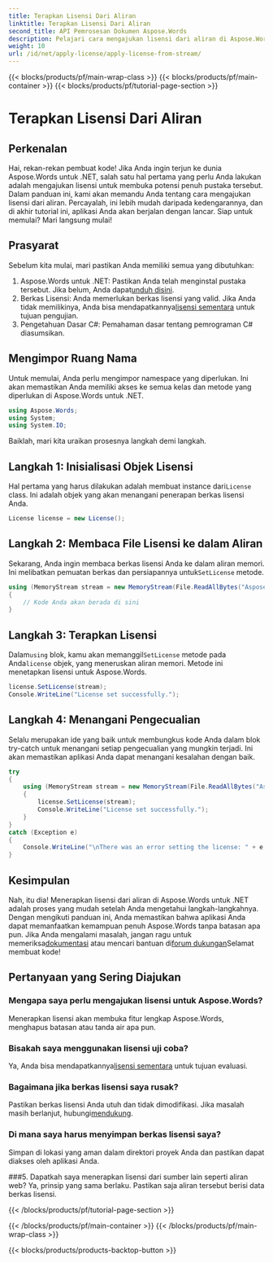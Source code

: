```yaml
---
title: Terapkan Lisensi Dari Aliran
linktitle: Terapkan Lisensi Dari Aliran
second_title: API Pemrosesan Dokumen Aspose.Words
description: Pelajari cara mengajukan lisensi dari aliran di Aspose.Words untuk .NET dengan panduan langkah demi langkah ini. Manfaatkan potensi penuh Aspose.Words.
weight: 10
url: /id/net/apply-license/apply-license-from-stream/
---
```


{{< blocks/products/pf/main-wrap-class >}}
{{< blocks/products/pf/main-container >}}
{{< blocks/products/pf/tutorial-page-section >}}

# Terapkan Lisensi Dari Aliran

## Perkenalan

Hai, rekan-rekan pembuat kode! Jika Anda ingin terjun ke dunia Aspose.Words untuk .NET, salah satu hal pertama yang perlu Anda lakukan adalah mengajukan lisensi untuk membuka potensi penuh pustaka tersebut. Dalam panduan ini, kami akan memandu Anda tentang cara mengajukan lisensi dari aliran. Percayalah, ini lebih mudah daripada kedengarannya, dan di akhir tutorial ini, aplikasi Anda akan berjalan dengan lancar. Siap untuk memulai? Mari langsung mulai!

## Prasyarat

Sebelum kita mulai, mari pastikan Anda memiliki semua yang dibutuhkan:

1.  Aspose.Words untuk .NET: Pastikan Anda telah menginstal pustaka tersebut. Jika belum, Anda dapat[unduh disini](https://releases.aspose.com/words/net/).
2.  Berkas Lisensi: Anda memerlukan berkas lisensi yang valid. Jika Anda tidak memilikinya, Anda bisa mendapatkannya[lisensi sementara](https://purchase.aspose.com/temporary-license/) untuk tujuan pengujian.
3. Pengetahuan Dasar C#: Pemahaman dasar tentang pemrograman C# diasumsikan.

## Mengimpor Ruang Nama

Untuk memulai, Anda perlu mengimpor namespace yang diperlukan. Ini akan memastikan Anda memiliki akses ke semua kelas dan metode yang diperlukan di Aspose.Words untuk .NET.

```csharp
using Aspose.Words;
using System;
using System.IO;
```

Baiklah, mari kita uraikan prosesnya langkah demi langkah.

## Langkah 1: Inisialisasi Objek Lisensi

 Hal pertama yang harus dilakukan adalah membuat instance dari`License` class. Ini adalah objek yang akan menangani penerapan berkas lisensi Anda.

```csharp
License license = new License();
```

## Langkah 2: Membaca File Lisensi ke dalam Aliran

 Sekarang, Anda ingin membaca berkas lisensi Anda ke dalam aliran memori. Ini melibatkan pemuatan berkas dan persiapannya untuk`SetLicense` metode.

```csharp
using (MemoryStream stream = new MemoryStream(File.ReadAllBytes("Aspose.Words.lic")))
{
    // Kode Anda akan berada di sini
}
```

## Langkah 3: Terapkan Lisensi

 Dalam`using` blok, kamu akan memanggil`SetLicense` metode pada Anda`license` objek, yang meneruskan aliran memori. Metode ini menetapkan lisensi untuk Aspose.Words.

```csharp
license.SetLicense(stream);
Console.WriteLine("License set successfully.");
```

## Langkah 4: Menangani Pengecualian

Selalu merupakan ide yang baik untuk membungkus kode Anda dalam blok try-catch untuk menangani setiap pengecualian yang mungkin terjadi. Ini akan memastikan aplikasi Anda dapat menangani kesalahan dengan baik.

```csharp
try
{
    using (MemoryStream stream = new MemoryStream(File.ReadAllBytes("Aspose.Words.lic")))
    {
        license.SetLicense(stream);
        Console.WriteLine("License set successfully.");
    }
}
catch (Exception e)
{
    Console.WriteLine("\nThere was an error setting the license: " + e.Message);
}
```

## Kesimpulan

 Nah, itu dia! Menerapkan lisensi dari aliran di Aspose.Words untuk .NET adalah proses yang mudah setelah Anda mengetahui langkah-langkahnya. Dengan mengikuti panduan ini, Anda memastikan bahwa aplikasi Anda dapat memanfaatkan kemampuan penuh Aspose.Words tanpa batasan apa pun. Jika Anda mengalami masalah, jangan ragu untuk memeriksa[dokumentasi](https://reference.aspose.com/words/net/) atau mencari bantuan di[forum dukungan](https://forum.aspose.com/c/words/8)Selamat membuat kode!

## Pertanyaan yang Sering Diajukan

### Mengapa saya perlu mengajukan lisensi untuk Aspose.Words?
Menerapkan lisensi akan membuka fitur lengkap Aspose.Words, menghapus batasan atau tanda air apa pun.

### Bisakah saya menggunakan lisensi uji coba?
 Ya, Anda bisa mendapatkannya[lisensi sementara](https://purchase.aspose.com/temporary-license/) untuk tujuan evaluasi.

### Bagaimana jika berkas lisensi saya rusak?
 Pastikan berkas lisensi Anda utuh dan tidak dimodifikasi. Jika masalah masih berlanjut, hubungi[mendukung](https://forum.aspose.com/c/words/8).

### Di mana saya harus menyimpan berkas lisensi saya?
Simpan di lokasi yang aman dalam direktori proyek Anda dan pastikan dapat diakses oleh aplikasi Anda.

###5. Dapatkah saya menerapkan lisensi dari sumber lain seperti aliran web?
Ya, prinsip yang sama berlaku. Pastikan saja aliran tersebut berisi data berkas lisensi.

{{< /blocks/products/pf/tutorial-page-section >}}

{{< /blocks/products/pf/main-container >}}
{{< /blocks/products/pf/main-wrap-class >}}

{{< blocks/products/products-backtop-button >}}
